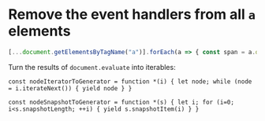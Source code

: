 # Remove the event handlers from all `a` elements

```javascript
[...document.getElementsByTagName("a")].forEach(a => { const span = a.ownerDocument.createElement("span"); span.innerHTML = a.outerHTML; a.parentNode.replaceChild(span, a) })
```

Turn the results of `document.evaluate` into iterables:

```shell
const nodeIteratorToGenerator = function *(i) { let node; while (node = i.iterateNext()) { yield node } }

const nodeSnapshotToGenerator = function *(s) { let i; for (i=0; i<s.snapshotLength; ++i) { yield s.snapshotItem(i) } } 
```
